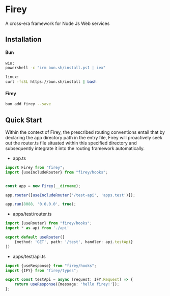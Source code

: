# Firey

A cross-era framework for Node Js Web services

## Installation

#### Bun
```bash
win:
powershell -c "irm bun.sh/install.ps1 | iex"

linux:
curl -fsSL https://bun.sh/install | bash
```

#### Firey

```bash
bun add firey --save
```

## Quick Start

Within the context of Firey, the prescribed routing conventions entail that by declaring the app directory path in the
entry file, Firey will proactively seek out the router.ts file situated within this specified directory and
subsequently integrate it into the routing framework automatically.

- app.ts

```ts
import Firey from "firey";
import {useIncludeRouter} from "firey/hooks";


const app = new Firey(__dirname);

app.router([useIncludeRouter('/test-api', 'apps.test')]);

app.run(8088, '0.0.0.0', true);
```

- apps/test/router.ts

```ts
import {useRouter} from "firey/hooks";
import * as api from './api'

export default useRouter([
    {method: 'GET', path: '/test', handler: api.testApi}
])
```

- apps/test/api.ts

```ts
import {useResponse} from "firey/hooks";
import {IFY} from "firey/types";

export const testApi = async (request: IFY.Request) => {
    return useResponse({message: 'hello firey!'});
};
```
